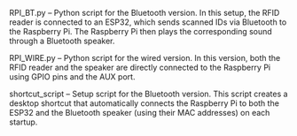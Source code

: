 RPI_BT.py – Python script for the Bluetooth version.
In this setup, the RFID reader is connected to an ESP32, which sends scanned IDs via Bluetooth to the Raspberry Pi. The Raspberry Pi then plays the corresponding sound through a Bluetooth speaker.

RPI_WIRE.py – Python script for the wired version.
In this version, both the RFID reader and the speaker are directly connected to the Raspberry Pi using GPIO pins and the AUX port.

shortcut_script – Setup script for the Bluetooth version.
This script creates a desktop shortcut that automatically connects the Raspberry Pi to both the ESP32 and the Bluetooth speaker (using their MAC addresses) on each startup.
